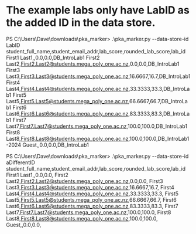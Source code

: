 # The example labs only have LabID as the added ID in the data store.

PS C:\Users\Dave\downloads\pka_marker> .\pka_marker.py --data-store-id LabID
student_full_name,student_email_addr,lab_score,rounded_lab_score,lab_id
First1 Last1,,0.0,0.0,DB_IntroLab1
First2 Last2,First2.Last2@students.mega_poly_one.ac.nz,0.0,0.0,DB_IntroLab1
First3 Last3,First3.Last3@students.mega_poly_one.ac.nz,16.6667,16.7,DB_IntroLab1
First4 Last4,First4.Last4@students.mega_poly_one.ac.nz,33.3333,33.3,DB_IntroLab1
First5 Last5,First5.Last5@students.mega_poly_one.ac.nz,66.6667,66.7,DB_IntroLab1
First6 Last6,First6.Last6@students.mega_poly_one.ac.nz,83.3333,83.3,DB_IntroLab1
First7 Last7,First7.Last7@students.mega_poly_one.ac.nz,100.0,100.0,DB_IntroLab1
First8 Last8,First8.Last8@students.mega_poly_one.ac.nz,100.0,100.0,DB_IntroLab1-2024
Guest,,0.0,0.0,DB_IntroLab1


PS C:\Users\Dave\downloads\pka_marker> .\pka_marker.py --data-store-id aDifferentID
student_full_name,student_email_addr,lab_score,rounded_lab_score,lab_id
First1 Last1,,0.0,0.0,
First2 Last2,First2.Last2@students.mega_poly_one.ac.nz,0.0,0.0,
First3 Last3,First3.Last3@students.mega_poly_one.ac.nz,16.6667,16.7,
First4 Last4,First4.Last4@students.mega_poly_one.ac.nz,33.3333,33.3,
First5 Last5,First5.Last5@students.mega_poly_one.ac.nz,66.6667,66.7,
First6 Last6,First6.Last6@students.mega_poly_one.ac.nz,83.3333,83.3,
First7 Last7,First7.Last7@students.mega_poly_one.ac.nz,100.0,100.0,
First8 Last8,First8.Last8@students.mega_poly_one.ac.nz,100.0,100.0,
Guest,,0.0,0.0,
